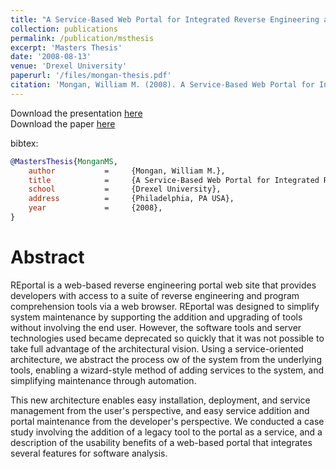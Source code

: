 ```yaml
---
title: "A Service-Based Web Portal for Integrated Reverse Engineering and Program Comprehension"
collection: publications
permalink: /publication/msthesis
excerpt: 'Masters Thesis'
date: '2008-08-13'
venue: 'Drexel University'
paperurl: '/files/mongan-thesis.pdf'
citation: 'Mongan, William M. (2008). A Service-Based Web Portal for Integrated Reverse Engineering and Program Comprehension.  MS Thesis, Drexel University.'
---
```

Download the presentation [here](/files/mongan-thesis-presentation.pdf)  
Download the paper [here](/files/mongan-thesis.pdf)

bibtex:
```bibtex
@MastersThesis{MonganMS,
    author           =     {Mongan, William M.},
    title            =     {A Service-Based Web Portal for Integrated Reverse Engineering and Program Comprehension},
    school           =     {Drexel University},
    address          =     {Philadelphia, PA USA},
    year             =     {2008},
}
```

# Abstract

REportal is a web-based reverse engineering portal web site that provides developers with access to a suite of reverse engineering and program comprehension tools via a web browser. REportal was designed to simplify system maintenance by supporting the addition and upgrading of tools without involving the end user. However, the software tools and server technologies used became deprecated so quickly that it was not possible to take full advantage of the architectural vision.  Using a service-oriented architecture, we abstract the process ow of the system from the underlying tools, enabling a wizard-style method of adding services to the system, and simplifying maintenance through automation.

This new architecture enables easy installation, deployment, and service management from the
user's perspective, and easy service addition and portal maintenance from the developer's perspective. We conducted a case study involving the addition of a legacy tool to the portal as a service, and a description of the usability benefits of a web-based portal that integrates several features for software analysis.